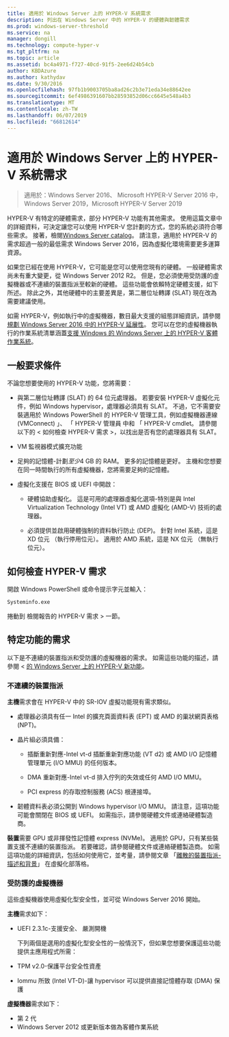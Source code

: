 ```yaml
---
title: 適用於 Windows Server 上的 HYPER-V 系統需求
description: 列出在 Windows Server 中的 HYPER-V 的硬體與韌體需求
ms.prod: windows-server-threshold
ms.service: na
manager: dongill
ms.technology: compute-hyper-v
ms.tgt_pltfrm: na
ms.topic: article
ms.assetid: bc4a4971-f727-40cd-91f5-2ee6d24b54cb
author: KBDAzure
ms.author: kathydav
ms.date: 9/30/2016
ms.openlocfilehash: 97fb1b9003705ba8ad26c2b3e71eda34e88642ee
ms.sourcegitcommit: 6ef4986391607bb28593852d06cc6645e548a4b3
ms.translationtype: MT
ms.contentlocale: zh-TW
ms.lasthandoff: 06/07/2019
ms.locfileid: "66812614"
---
```

# <a name="system-requirements-for-hyper-v-on-windows-server"></a>適用於 Windows Server 上的 HYPER-V 系統需求

>適用於：Windows Server 2016、 Microsoft HYPER-V Server 2016 中，Windows Server 2019，Microsoft HYPER-V Server 2019

HYPER-V 有特定的硬體需求，部分 HYPER-V 功能有其他需求。 使用這篇文章中的詳細資料，可決定讓您可以使用 HYPER-V 您計劃的方式，您的系統必須符合哪些需求。 接著，檢閱[Windows Server catalog](https://www.windowsservercatalog.com/)。 請注意，適用於 HYPER-V 的需求超過一般的最低需求 Windows Server 2016，因為虛擬化環境需要更多運算資源。

如果您已經在使用 HYPER-V，它可能是您可以使用您現有的硬體。 一般硬體需求尚未有重大變更，從 Windows Server 2012 R2。  但是，您必須使用受防護的虛擬機器或不連續的裝置指派至較新的硬體。 這些功能會依賴特定硬體支援，如下所述。 除此之外，其他硬體中的主要差異是，第二層位址轉譯 (SLAT) 現在改為需要建議使用。

如需 HYPER-V，例如執行中的虛擬機器，數目最大支援的組態詳細資訊，請參閱[規劃 Windows Server 2016 中的 HYPER-V 延展性](plan/Plan-for-Hyper-V-scalability-in-Windows-Server-2016.md)。 您可以在您的虛擬機器執行的作業系統清單涵蓋[支援 Windows 的 Windows Server 上的 HYPER-V 客體作業系統](Supported-Windows-guest-operating-systems-for-Hyper-V-on-Windows.md)。

## <a name="general-requirements"></a>一般要求條件

不論您想要使用的 HYPER-V 功能，您將需要：

- 與第二層位址轉譯 (SLAT) 的 64 位元處理器。 若要安裝 HYPER-V 虛擬化元件，例如 Windows hypervisor，處理器必須具有 SLAT。 不過，它不需要安裝適用於 Windows PowerShell 的 HYPER-V 管理工具，例如虛擬機器連線 (VMConnect) 」、 「 HYPER-V 管理員 中和 「 HYPER-V cmdlet。 請參閱以下的 < 如何檢查 HYPER-V 需求 >，以找出是否有您的處理器具有 SLAT。

- VM 監視器模式擴充功能

- 足夠的記憶體-計劃*至少*4 GB 的 RAM。 更多的記憶體是更好。 主機和您想要在同一時間執行的所有虛擬機器，您將需要足夠的記憶體。

- 虛擬化支援在 BIOS 或 UEFI 中開啟：

  - 硬體協助虛擬化。 這是可用的處理器虛擬化選項-特別是與 Intel Virtualization Technology (Intel VT) 或 AMD 虛擬化 (AMD-V) 技術的處理器。

  - 必須提供並啟用硬體強制的資料執行防止 (DEP)。 針對 Intel 系統，這是 XD 位元 （執行停用位元）。 適用於 AMD 系統，這是 NX 位元 （無執行位元）。

## <a name="how-to-check-for-hyper-v-requirements"></a>如何檢查 HYPER-V 需求

開啟 Windows PowerShell 或命令提示字元並輸入：

```cmd
Systeminfo.exe
```

捲動到 檢閱報告的 HYPER-V 需求 > 一節。

## <a name="requirements-for-specific-features"></a>特定功能的需求

以下是不連續的裝置指派和受防護的虛擬機器的需求。 如需這些功能的描述，請參閱 <<c0> [ 的 Windows Server 上的 HYPER-V 新功能](What-s-new-in-Hyper-V-on-Windows.md)。

### <a name="discrete-device-assignment"></a>不連續的裝置指派

**主機**需求會在 HYPER-V 中的 SR-IOV 虛擬功能現有需求類似。

- 處理器必須具有任一 Intel 的擴充頁面資料表 (EPT) 或 AMD 的巢狀網頁表格 (NPT)。

- 晶片組必須具備：

  - 插斷重新對應-Intel vt-d 插斷重新對應功能 (VT d2) 或 AMD I/O 記憶體管理單元 (I/O MMU) 的任何版本。

  - DMA 重新對應-Intel vt-d 排入佇列的失效或任何 AMD I/O MMU。

  - PCI express 的存取控制服務 (ACS) 根連接埠。

- 韌體資料表必須公開到 Windows hypervisor I/O MMU。 請注意，這項功能可能會關閉在 BIOS 或 UEFI。 如需指示，請參閱硬體文件或連絡硬體製造商。

**裝置**需要 GPU 或非揮發性記憶體 express (NVMe)。 適用於 GPU，只有某些裝置支援不連續的裝置指派。 若要確認，請參閱硬體文件或連絡硬體製造商。 如需這項功能的詳細資訊，包括如何使用它，並考量，請參閱文章 「[離散的裝置指派-描述和背景](https://blogs.technet.com/b/virtualization/archive/2015/11/19/discrete-device-assignment.aspx)」 在虛擬化部落格。

### <a name="shielded-virtual-machines"></a>受防護的虛擬機器

這些虛擬機器使用虛擬化型安全性，並可從 Windows Server 2016 開始。

**主機**需求如下：

- UEFI 2.3.1c-支援安全、 嚴測開機

  下列兩個是選用的虛擬化型安全性的一般情況下，但如果您想要保護這些功能提供主應用程式所需：

- TPM v2.0-保護平台安全性資產
- Iommu 所致 (Intel VT-D)-讓 hypervisor 可以提供直接記憶體存取 (DMA) 保護

**虛擬機器**需求如下：

- 第 2 代
- Windows Server 2012 或更新版本做為客體作業系統


